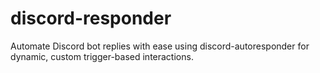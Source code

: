 # discord-responder
Automate Discord bot replies with ease using discord-autoresponder for dynamic, custom trigger-based interactions.
